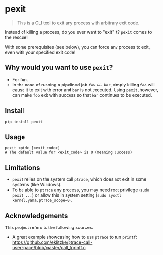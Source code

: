 # pexit

> This is a CLI tool to exit any process with arbitrary exit code.

Instead of killing a process, do you ever want to "exit" it? `pexit` comes to the rescue!

With some prerequisites (see below), you can force any process to exit, even with your specified exit code!

## Why would you want to use `pexit`?

* For fun.
* In the case of running a pipelined job `foo && bar`, simply killing `foo` will cause it to exit with error and `bar` is not executed. Using `pexit`, however, can make `foo` exit with success so that `bar` continues to be executed.

## Install
```
pip install pexit
```

## Usage
```
pexit <pid> [<exit_code>]
# The default value for <exit_code> is 0 (meaning success)
```

## Limitations
* `pexit` relies on the system call `ptrace`, which does not exit in some systems (like Windows).
* To be able to `ptrace` any process, you may need root privilege (`sudo pexit ...`) or allow this in system setting (`sudo sysctl kernel.yama.ptrace_scope=0`).

## Acknowledgements
This project refers to the following sources:
* A great example showcasing how to use `ptrace` to run `printf`: https://github.com/eklitzke/ptrace-call-userspace/blob/master/call_fprintf.c
